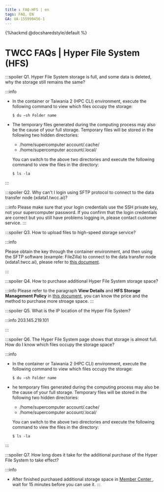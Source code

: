 ```yaml
---
title : FAQ-HFS | en
tags: FAQ, EN
GA: UA-155999456-1
---
```


{%hackmd @docsharedstyle/default %}

# TWCC FAQs | Hyper File System (HFS)

:::spoiler Q1. Hyper File System storage is full, and some data is deleted, why the storage still remains the same?

:::info
- In the container or Taiwania 2 (HPC CLI) environment, execute the following command to view which files occupy the storage:
    ```
    $ du –sh Folder name
    ```
 
- The temporary files generated during the computing process may also be the cause of your full storage. Temporary files will be stored in the following two hidden directories:
    - /home/supercomputer account/.cache/ 
    - /home/supercomputer account/.local/ 
  
    You can switch to the above two directories and execute the following command to view the files in the directory: 
    ```
    $ ls -la
    ```  
:::

:::spoiler Q2. Why can't I login using SFTP protocol to connect to the data transfer node (xdata1.twcc.ai)?

:::info
Please make sure that your login credentials use the SSH private key, not your supercomputer password. If you confirm that the login credentials are correct but you still have problems logging in, please contact customer service.
:::

:::spoiler Q3. How to upload files to high-speed storage service?

:::info

Please obtain the key through the container environment, and then using the SFTP software (example: FileZilla) to connect to the data transfer node (xdata1.twcc.ai), please refer to [<ins>this document</ins>](https://www.twcc.ai/doc?page=hfs).

:::

:::spoiler Q4. How to purchase additional Hyper File System storage space?

:::info
Please refer to the paragraph **View Details** and **HFS Storage Management Policy** in [<ins>this document</ins>](https://www.twcc.ai/doc?page=hfs), you can know the price and the method to purchase more stroage space.
:::

:::spoiler Q5. What is the IP location of the Hyper File System?

:::info
203.145.219.101

:::

:::spoiler Q6. The Hyper File System page shows that storage is almost full. How do I know which files occupy the storage space?

:::info
- In the container or Taiwania 2 (HPC CLI) environment, execute the following command to view which files occupy the storage:
    ```
    $ du –sh Folder name
    ```
 
- he temporary files generated during the computing process may also be the cause of your full storage. Temporary files will be stored in the following two hidden directories:
    - /home/supercomputer account/.cache/ 
    - /home/supercomputer account/.local/ 
  
    You can switch to the above two directories and execute the following command to view the files in the directory: 
    ```
    $ ls -la
    ```  
:::

:::spoiler Q7. How long does it take for the additional purchase of the Hyper File System to take effect?

:::info
- After finished purchased additional storage space in  [<ins>Member Center <i class="fa fa-question-circle fa-question-circle-for-service" aria-hidden="true"></i></ins>](https://man.twcc.ai/@twsdocs/howto-service-access-service-zh), wait for 15 minutes before you can use it.
:::
